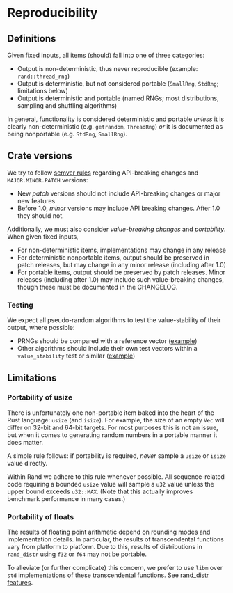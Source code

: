 # Reproducibility

## Definitions

Given fixed inputs, all items (should) fall into one of three categories:

-   Output is non-deterministic, thus never reproducible (example: `rand::thread_rng`)
-   Output is deterministic, but not considered portable (`SmallRng`, `StdRng`; limitations below)
-   Output is deterministic and portable (named RNGs; most distributions, sampling and shuffling algorithms)

In general, functionality is considered deterministic and portable *unless*
it is clearly non-deterministic (e.g. `getrandom`, `ThreadRng`) *or* it is
documented as being nonportable (e.g. `StdRng`, `SmallRng`).

## Crate versions

We try to follow [semver rules](https://semver.org/) regarding
API-breaking changes and `MAJOR.MINOR.PATCH` versions:

-   New *patch* versions should not include API-breaking changes or major new
    features
-   Before 1.0, *minor* versions may include API breaking changes. After 1.0
    they should not.

Additionally, we must also consider *value-breaking changes* and *portability*.
When given fixed inputs,

-   For non-deterministic items, implementations may change in any release
-   For deterministic nonportable items, output should be preserved in patch
    releases, but may change in any minor release (including after 1.0)
-   For portable items, output should be preserved by patch releases.
    Minor releases (including after 1.0) may include such value-breaking
    changes, though these must be documented in the CHANGELOG.

### Testing

We expect all pseudo-random algorithms to test the value-stability of their
output, where possible:

-   PRNGs should be compared with a reference vector ([example](https://github.com/rust-random/rngs/blob/master/rand_xoshiro/src/xoshiro256starstar.rs#L115))
-   Other algorithms should include their own test vectors within a
    `value_stability` test or similar ([example](https://github.com/rust-random/rand/blob/master/src/distributions/bernoulli.rs#L203))

## Limitations

### Portability of usize

There is unfortunately one non-portable item baked into the heart of the Rust
language: `usize` (and `isize`). For example, the size of an empty
`Vec` will differ on 32-bit and 64-bit targets. For most purposes this is not an
issue, but when it comes to generating random numbers in a portable manner
it does matter.

A simple rule follows: if portability is required, *never* sample a `usize` or
`isize` value directly.

Within Rand we adhere to this rule whenever possible. All sequence-related
code requiring a bounded `usize` value will sample a `u32` value unless the
upper bound exceeds `u32::MAX`.
(Note that this actually improves benchmark performance in many cases.)

### Portability of floats

The results of floating point arithmetic depend on rounding modes and
implementation details. In particular, the results of transcendental functions vary
from platform to platform. Due to this, results of distributions in `rand_distr` using `f32` or `f64` may not be portable.

To alleviate (or further complicate) this concern, we prefer to use `libm` over `std` implementations of these transcendental functions. See [rand_distr features](crate-features.html#rand_distr-features).

